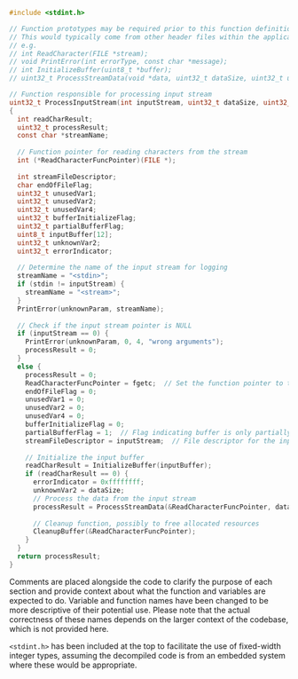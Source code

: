 ```c
#include <stdint.h>

// Function prototypes may be required prior to this function definition, depending on context
// This would typically come from other header files within the application.
// e.g.
// int ReadCharacter(FILE *stream);
// void PrintError(int errorType, const char *message);
// int InitializeBuffer(uint8_t *buffer);
// uint32_t ProcessStreamData(void *data, uint32_t dataSize, uint32_t unknownParam);

// Function responsible for processing input stream
uint32_t ProcessInputStream(int inputStream, uint32_t dataSize, uint32_t unknownParam)
{
  int readCharResult;
  uint32_t processResult;
  const char *streamName;
  
  // Function pointer for reading characters from the stream
  int (*ReadCharacterFuncPointer)(FILE *);
  
  int streamFileDescriptor;
  char endOfFileFlag;
  uint32_t unusedVar1;
  uint32_t unusedVar2;
  uint32_t unusedVar4;
  uint32_t bufferInitializeFlag;
  uint32_t partialBufferFlag;
  uint8_t inputBuffer[12];
  uint32_t unknownVar2;
  uint32_t errorIndicator;
  
  // Determine the name of the input stream for logging
  streamName = "<stdin>";
  if (stdin != inputStream) {
    streamName = "<stream>";
  }
  PrintError(unknownParam, streamName);
  
  // Check if the input stream pointer is NULL
  if (inputStream == 0) {
    PrintError(unknownParam, 0, 4, "wrong arguments");
    processResult = 0;
  }
  else {
    processResult = 0;
    ReadCharacterFuncPointer = fgetc;  // Set the function pointer to the fgetc function
    endOfFileFlag = 0;
    unusedVar1 = 0;
    unusedVar2 = 0;
    unusedVar4 = 0;
    bufferInitializeFlag = 0;
    partialBufferFlag = 1;  // Flag indicating buffer is only partially filled
    streamFileDescriptor = inputStream;  // File descriptor for the input stream
    
    // Initialize the input buffer
    readCharResult = InitializeBuffer(inputBuffer);
    if (readCharResult == 0) {
      errorIndicator = 0xffffffff;
      unknownVar2 = dataSize;
      // Process the data from the input stream
      processResult = ProcessStreamData(&ReadCharacterFuncPointer, dataSize, unknownParam);
      
      // Cleanup function, possibly to free allocated resources
      CleanupBuffer(&ReadCharacterFuncPointer);
    }
  }
  return processResult;
}
```
Comments are placed alongside the code to clarify the purpose of each section and provide context about what the function and variables are expected to do. Variable and function names have been changed to be more descriptive of their potential use. Please note that the actual correctness of these names depends on the larger context of the codebase, which is not provided here.

`<stdint.h>` has been included at the top to facilitate the use of fixed-width integer types, assuming the decompiled code is from an embedded system where these would be appropriate.